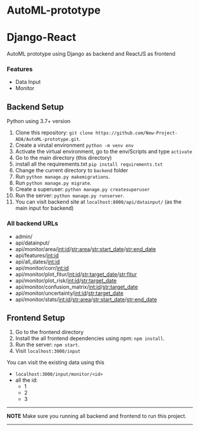 # AutoML-prototype
# Django-React

AutoML prototype using Django as backend and ReactJS as frontend

### Features
* Data Input
* Monitor

## Backend Setup
Python using 3.7+ version
1. Clone this repository: `git clone https://github.com/New-Project-ADA/AutoML-prototype.git`.
2. Create a virutal environment `python -m venv env`
3. Activate the virtual environment, go to the env/Scripts and type `activate`
4. Go to the main directory (this directory)
5. install all the requirements.txt `pip install requirements.txt`
6. Change the current directory to `backend` folder
7. Run `python manage.py makemigrations`.
8. Run `python manage.py migrate`.
9. Create a superuser: `python manage.py createsuperuser`
10. Run the server: `python manage.py runserver`.
11. You can visit backend site at `localhost:8000/api/datainput/` (as the main input for backend)

### All backend URLs
* admin/
* api/datainput/
* api/monitor/area/<int:id>/<str:area>/<str:start_date>/<str:end_date>
* api/features/<int:id>
* api/all_dates/<int:id>
* api/monitor/corr/<int:id>
* api/monitor/plot_fitur/<int:id>/<str:target_date>/<str:fitur>
* api/monitor/plot_risk/<int:id>/<str:target_date>
* api/monitor/confusion_matrix/<int:id>/<str:target_date>
* api/monitor/uncertainty/<int:id>/<str:target_date>
* api/monitor/stats/<int:id>/<str:area>/<str:start_date>/<str:end_date>

## Frontend Setup
1. Go to the frontend directory
2. Install the all frontend dependencies using npm: `npm install`.
3. Run the server: `npm start`.
4. Visit `localhost:3000/input`

You can visit the existing data using this
* `localhost:3000/input/monitor/<id>`
* all the id:
    * 1
    * 2
    * 3

---
**NOTE**
Make sure you running all backend and frontend to run this project.

---